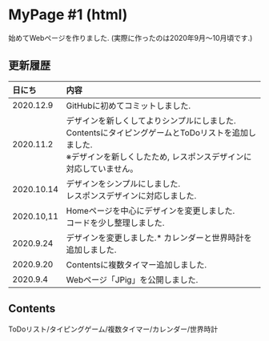 # MyPage #1 (html)
始めてWebページを作りました. (実際に作ったのは2020年9月～10月頃です.)

## 更新履歴
| 日にち | 内容 |
|:--|:--|
|2020.12.9|GitHubに初めてコミットしました.|
|2020.11.2|デザインを新しくしてよりシンプルにしました. <br>ContentsにタイピングゲームとToDoリストを追加しました. <br>※デザインを新しくしたため, レスポンスデザインに対応していません。|
|2020.10.14|デザインをシンプルにしました. <br>レスポンスデザインに対応しました.|
|2020.10,11|Homeページを中心にデザインを変更しました. <br>コードを少し整理しました.|
|2020.9.24|デザインを変更しました.* カレンダーと世界時計を追加しました.|
|2020.9.20|Contentsに複数タイマー追加しました.|
|2020.9.4|Webページ「JPig」を公開しました.|

## Contents
ToDoリスト/タイピングゲーム/複数タイマー/カレンダー/世界時計

